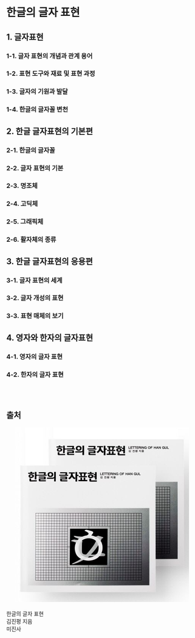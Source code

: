 <h1>한글의 글자 표현</h1>

<h2>1. 글자표현</h2>
<h3>1-1. 글자 표현의 개념과 관계 용어</h3>
<h3>1-2. 표현 도구와 재료 및 표현 과정</h3>
<h3>1-3. 글자의 기원과 발달</h3>
<h3>1-4. 한글의 글자꼴 변천</h3>

<h2>2. 한글 글자표현의 기본편</h2>
<h3>2-1. 한글의 글자꼴</h3>
<h3>2-2. 글자 표현의 기본</h3>
<h3>2-3. 명조체</h3>
<h3>2-4. 고딕체</h3>
<h3>2-5. 그래픽체</h3>
<h3>2-6. 활자체의 종류</h3>

<h2>3. 한글 글자표현의 응용편</h2>
<h3>3-1. 글자 표현의 세계</h3>
<h3>3-2. 글자 개성의 표현</h3>
<h3>3-3. 표현 매체의 보기</h3>

<h2>4. 영자와 한자의 글자표현</h2>
<h3>4-1. 영자의 글자 표현</h3>
<h3>4-2. 한자의 글자 표현</h3>

<br>
<br>

<h2>출처</h2>

<div align='center'>
    <img src=".\img\Lettering of han gul.jpg" />
</div>

<br>
한글의 글자 표현
<br>
김진평 지음
<br>
미진사